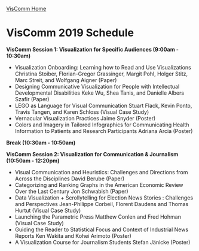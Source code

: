 [VisComm Home](/)

# VisComm 2019 Schedule

**VisComm Session 1: Visualization for Specific Audiences (9:00am - 10:30am)**

- Visualization Onboarding: Learning how to Read and Use Visualizations
Christina Stoiber, Florian-Gregor Grassinger, Margit Pohl, Holger Stitz, Marc Streit, and Wolfgang Aigner (Paper)
- Designing Communicative Visualization for People with Intellectual Developmental Disabilities
Keke Wu, Shea Tanis, and Danielle Albers Szafir (Paper)
- LEGO as Language for Visual Communication
Stuart Flack, Kevin Ponto, Travis Tangen, and Karen Schloss (Visual Case Study)
- Vernacular Visualization Practices
Jaime Snyder (Poster)
- Colors and Imagery in Tailored Infographics for Communicating Health Information to Patients and Research Participants
Adriana Arcia (Poster)

**Break (10:30am - 10:50am)**

**VisComm Session 2: Visualization for Communication & Journalism  (10:50am - 12:20pm)**

- Visual Communication and Heuristics: Challenges and Directions from Across the Disciplines
David Berube (Paper)
- Categorizing and Ranking Graphs in the American Economic Review Over the Last Century
Jon Schwabish (Paper)
- Data Visualization + Scrollytelling for Election News Stories : Challenges and Perspectives
Jean-Philippe Corbeil, Florent Daudens and Thomas Hurtut (Visual Case Study)
- Launching the Parametric Press
Matthew Conlen and Fred Hohman (Visual Case Study)
- Guiding the Reader to Statistical Focus and Context of Industrial News Reports
Ken Wakita and Kohei Arimoto (Poster)
- A Visualization Course for Journalism Students
Stefan Jänicke (Poster)

